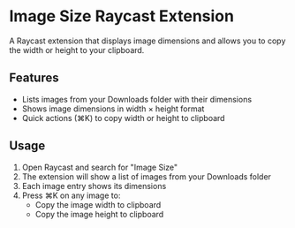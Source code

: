 # Image Size Raycast Extension

A Raycast extension that displays image dimensions and allows you to copy the width or height to your clipboard.

## Features

- Lists images from your Downloads folder with their dimensions
- Shows image dimensions in width × height format
- Quick actions (⌘K) to copy width or height to clipboard

## Usage

1. Open Raycast and search for "Image Size"
2. The extension will show a list of images from your Downloads folder
3. Each image entry shows its dimensions
4. Press ⌘K on any image to:
   - Copy the image width to clipboard
   - Copy the image height to clipboard
